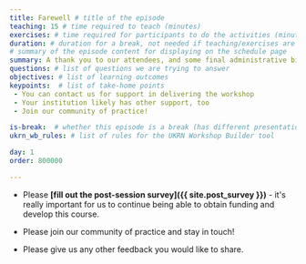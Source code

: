 ```yaml
---
title: Farewell # title of the episode
teaching: 15 # time required to teach (minutes)
exercises: # time required for participants to do the activities (minutes)
duration: # duration for a break, not needed if teaching/exercises are present (minutes)
# summary of the episode content for displaying on the schedule page
summary: A thank you to our attendees, and some final administrative bits and bobs.
questions: # list of questions we are trying to answer
objectives: # list of learning outcomes
keypoints:  # list of take-home points
 - You can contact us for support in delivering the workshop
 - Your institution likely has other support, too
 - Join our community of practice!

is-break:  # whether this episode is a break (has different presentation)
ukrn_wb_rules: # list of rules for the UKRN Workshop Builder tool

day: 1
order: 800000

---
```


* Please **[fill out the post-session survey]({{ site.post_survey }})** - it's really important for us to continue being able to obtain funding and develop this course.

* Please join our community of practice and stay in touch!

* Please give us any other feedback you would like to share.
